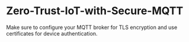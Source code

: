 # Zero-Trust-IoT-with-Secure-MQTT
Make sure to configure your MQTT broker for TLS encryption and use certificates for device authentication.
